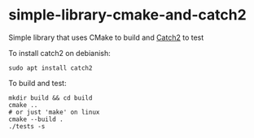 # simple-library-cmake-and-catch2
Simple library that uses CMake to build and [Catch2](https://github.com/catchorg/Catch2) to test

To install catch2 on debianish:
```
sudo apt install catch2
```

To build and test:
```
mkdir build && cd build
cmake ..
# or just 'make' on linux
cmake --build .
./tests -s
```